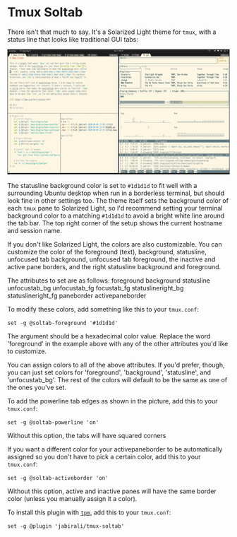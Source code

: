 # Tmux Soltab

There isn't that much to say. It's a Solarized Light theme for `tmux`,
with a status line that looks like traditional GUI tabs:

![screenshot](screenshot.png)

The statusline background color is set to `#1d1d1d` to fit well with a surrounding
Ubuntu desktop when run in a borderless terminal, but should look fine in other
settings too. The theme itself sets the background color of each `tmux` pane to
Solarized Light, so I'd recommend setting your terminal background color to a
matching `#1d1d1d` to avoid a bright white line around the tab bar. The top
right corner of the setup shows the current hostname and session name.

If you don't like Solarized Light, the colors are also customizable. You can customize 
the color of the foreground (text), background, statusline, unfocused tab background,
unfocused tab foreground, the inactive and active pane borders, and the right 
statusline background and foreground.

The attributes to set are as follows: foreground background statusline unfocustab_bg 
unfocustab_fg focustab_fg statuslineright_bg statuslineright_fg paneborder activepaneborder

To modify these colors, add something like this to your `tmux.conf`:

    set -g @soltab-foreground '#1d1d1d'

The argument should be a hexadecimal color value. Replace the word 'foreground' in the 
example above with any of the other attributes you'd like to customize. 

You can assign colors to all of the above attributes. If you'd prefer, though,
you can just set colors for 'foreground', 'background', 'statusline', and 'unfocustab_bg'.
The rest of the colors will default to be the same as one of the ones you've set. 

To add the powerline tab edges as shown in the picture, add this to your `tmux.conf`:

    set -g @soltab-powerline 'on'

Without this option, the tabs will have squared corners

If you want a different color for your activepaneborder to be automatically assigned so you
don't have to pick a certain color, add this to your `tmux.conf`:

    set -g @soltab-activeborder 'on'

Without this option, active and inactive panes will have the same border color (unless you 
manually assign it a color).

To install this plugin with [`tpm`][1], add this to your `tmux.conf`:

	set -g @plugin 'jabirali/tmux-soltab'

[1]: https://github.com/tmux-plugins/tpm

